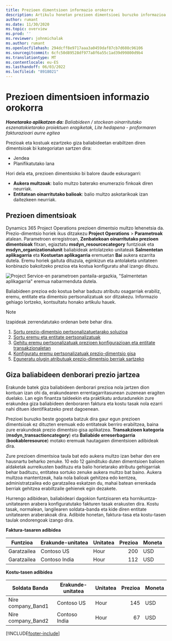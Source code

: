 ```yaml
---
title: Prezioen dimentsioen informazio orokorra
description: Artikulu honetan prezioen dimentsioei buruzko informazioa ematen da Dynamics 365 Project Operations.
author: rumant
ms.date: 11/30/2020
ms.topic: overview
ms.prod: ''
ms.reviewer: johnmichalak
ms.author: rumant
ms.openlocfilehash: 294dcff8e9717aaa3a0459daf87cb7d608c96106
ms.sourcegitcommit: 6cfc50d89528df977a8f6a55c1ad39d99800d9b4
ms.translationtype: MT
ms.contentlocale: eu-ES
ms.lasthandoff: 06/03/2022
ms.locfileid: "8918021"
---
```

# <a name="pricing-dimensions-overview"></a>Prezioen dimentsioen informazio orokorra

_**Honetarako aplikatzen da:** Baliabideen / stockean oinarritutako eszenatokietarako proiektuen eragiketak, Lite hedapena - proformaren fakturazioari aurre egitea_

Prezioak eta kostuak ezartzeko giza baliabideetan erabiltzen diren dimentsioak bi kategoriatan sartzen dira:

- Jendea
- Planifikatutako lana

Hori dela eta, prezioen dimentsioko bi balore daude eskuragarri:

- **Aukera multzoak**: balio multzo baterako enumerazio finkoak diren neurriak.
- **Entitatean oinarritutako balioak**: balio multzo askotarikoak izan daitezkeen neurriak.

## <a name="pricing-dimensions"></a>Prezioen dimentsioak

Dynamics 365 Project Operations prezioen dimentsio multzo lehenetsia da. Prezio-dimentsio horiek ikus ditzakezu **Project Operations** > **Parametroak** atalean. Parametroen erregistroan, **Zenbatekoan oinarritutako prezioen dimentsioak** fitxan, egiaztatu **msdyn_resourcecategory** funtzioak eta **msdyn_organizationalunit** baliabideak antolatzeko unitateak **Salmentetan aplikagarria** eta **Kostuetan aplikagarria** eremuetan **Bai** aukera ezarrita dutela. Eremu horiek gaituta dituzula, eginkizun eta antolaketa unitateen konbinazio bakoitzeko prezioa eta kostua konfiguratu ahal izango dituzu.

![Project Service-en parametroen pantaila-argazkia, "Salmentetan aplikagarria" eremua nabarmenduta dutela.](media/PS-OOB-parameters.png)

Baliabideen prezioa edo kostua behar baduzu atributu osagarriak erabiliz, eremu, entitate eta dimentsio pertsonalizatuak sor ditzakezu. Informazio gehiago lortzeko, kontsultatu honako artikulu hauek. 
  
  > [!NOTE]
  > Izapideak zerrendatutako ordenan bete behar dira.

1. [Sortu prezio-dimentsio pertsonalizatuetarako soluzioa](../sales/create-solution-custompd.md)
2. [Sortu eremu eta entitate pertsonalizatuak](create-custom-fields-entities-pricing-dimensions.md)
3. [Gehitu eremu pertsonalizatuak prezioen konfigurazioan eta entitate transakzionaletan ](add-custom-fields-price-setup-transactional-entities.md)
4. [Konfiguratu eremu pertsonalizatuak prezio-dimentsio gisa ](set-up-custom-fields-pricing-dimensions.md)
5. [Eguneratu plugin atributuak prezio-dimentsio berriak sartzeko](update-plugin-attributes-pd.md)


## <a name="pricing-human-resource-time"></a>Giza baliabideen denborari prezio jartzea
Erakunde batek giza baliabideen denborari prezioa nola jartzen dion kontuan izan ohi da, erakundearen errentagarritasunean zuzenean eragiten duelako. Lan egin finantza taldeekin eta praktikatu arduradunekin zure erakundea giza baliabideen denboraren faktura eta kostu tasak nola ezarri nahi dituen identifikatzeko prest dagoenean.

Prezioei buruzko beste gogoeta batzuk dira gaur egun prezioen dimentsioak ez dituzten eremuak edo entitateak berriro erabiltzea, baina zure erakundeak prezio dimentsio gisa aplikatzea. **Transakzioen kategoria** (**msdyn_transactioncategory**) eta **Baliabide erreserbagarria** (**bookableresource**) motako eremuak hautagaien dimentsioen adibideak dira. 

Zure prezioen dimentsioa taula bat edo aukera multzo izan behar den ere hausnartu beharko zenuke. 10 edo 12 gaindituko duten dimentsioen balioen aldaketak aurreikusten badituzu eta balio horietarako atributu gehigarriak behar badituzu, entitatea sortuko zenuke aukera multzo bat baino. Aukera multzoa mantentzeak, hala nola balioak gehitzea edo kentzea, administratzailea edo garatzailea eskatzen du, mahai batean errenkada berriak gehitzea erabiltzaile gehienek egin dezakete.

Hurrengo adibidean, baliabideari dagokion funtzioaren eta hornikuntza-unitatearen arabera konfiguratutako fakturen tasak erakusten dira. Kostu tasak, normalean, langilearen soldata-banda eta kide diren entitate unitatearen araberakoak dira. Adibide honetan, faktura-tasa eta kostu-tasen taulak ondorengoak izango dira.

**Faktura-tasaren adibidea**

| Funtzioa        | Erakunde-unitatea    |Unitatea      |Prezioa      |Moneta  |
| ------------|-------------|----------|----------:|----------|
| Garatzailea   | Contoso US  |Hour | 200|USD     |
| Garatzailea   | Contoso India |Hour|   112|USD     |


**Kostu-tasen adibidea**

| Soldata Banda     | Erakunde-unitatea    |Unitatea      |Prezioa      |Moneta  |
| ----------------|-------------|----------|----------:|----------|
| Nire company_Band1 | Contoso US  |Hour | 145|USD     |
| Nire company_Band2 | Contoso India |Hour|   67|USD     |


[!INCLUDE[footer-include](../includes/footer-banner.md)]